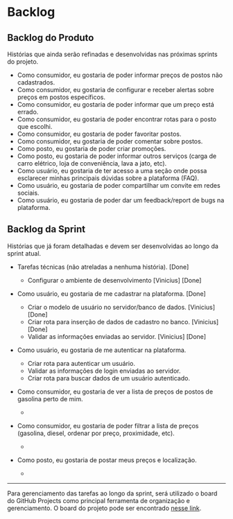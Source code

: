 # Backlog

## Backlog do Produto

Histórias que ainda serão refinadas e desenvolvidas nas próximas sprints do projeto.

- Como consumidor, eu gostaria de poder informar preços de postos não cadastrados.
- Como consumidor, eu gostaria de configurar e receber alertas sobre preços em postos específicos.
- Como consumidor, eu gostaria de poder informar que um preço está errado.
- Como consumidor, eu gostaria de poder encontrar rotas para o posto que escolhi.
- Como consumidor, eu gostaria de poder favoritar postos.
- Como consumidor, eu gostaria de poder comentar sobre postos.
- Como posto, eu gostaria de poder criar promoções.
- Como posto, eu gostaria de poder informar outros serviços (carga de carro elétrico, loja de conveniência, lava a jato, etc).
- Como usuário, eu gostaria de ter acesso a uma seção onde possa esclarecer minhas principais dúvidas sobre a plataforma (FAQ).
- Como usuário, eu gostaria de poder compartilhar um convite em redes sociais.
- Como usuário, eu gostaria de poder dar um feedback/report de bugs na plataforma.

## Backlog da Sprint

Histórias que já foram detalhadas e devem ser desenvolvidas ao longo da sprint atual.

- Tarefas técnicas (não atreladas a nenhuma história). [Done]

  - Configurar o ambiente de desenvolvimento [Vinicius] [Done]

- Como usuário, eu gostaria de me cadastrar na plataforma. [Done]

  - Criar o modelo de usuário no servidor/banco de dados. [Vinicius] [Done]
  - Criar rota para inserção de dados de cadastro no banco. [Vinicius] [Done]
  - Validar as informações enviadas ao servidor. [Vinicius] [Done]

- Como usuário, eu gostaria de me autenticar na plataforma.

  - Criar rota para autenticar um usuário.
  - Validar as informações de login enviadas ao servidor.
  - Criar rota para buscar dados de um usuário autenticado.

- Como consumidor, eu gostaria de ver a lista de preços de postos de gasolina perto de mim.

  -

- Como consumidor, eu gostaria de poder filtrar a lista de preços (gasolina, diesel, ordenar por preço, proximidade, etc).

  -

- Como posto, eu gostaria de postar meus preços e localização.

  -

---

Para gerenciamento das tarefas ao longo da sprint, será utilizado o board do GitHub Projects como principal ferramenta de organização e gerenciamento. O board do projeto pode ser encontrado [nesse link]().
